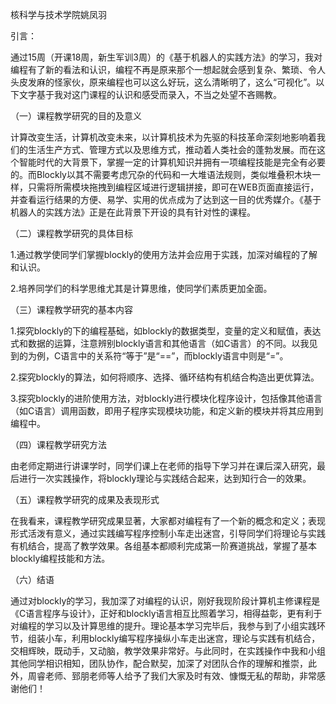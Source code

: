 核科学与技术学院姚凤羽

引言：

通过15周（开课18周，新生军训3周）的《基于机器人的实践方法》的学习，我对编程有了新的看法和认识，编程不再是原来那个一想起就会感到复杂、繁琐、令人头皮发麻的怪家伙，原来编程也可以这么好玩，这么清晰明了，这么“可视化”。以下文字基于我对这门课程的认识和感受而录入，不当之处望不吝赐教。



（一）课程教学研究的目的及意义

计算改变生活，计算机改变未来，以计算机技术为先驱的科技革命深刻地影响着我们的生活生产方式、管理方式以及思维方式，推动着人类社会的蓬勃发展。而在这个智能时代的大背景下，掌握一定的计算机知识并拥有一项编程技能是完全有必要的。而Blockly以其不需要考虑冗杂的代码和一大堆语法规则，类似堆叠积木块一样，只需将所需模块拖拽到编程区域进行逻辑拼接，即可在WEB页面直接运行，并查看运行结果的方便、易学、实用的优点成为了达到这一目的优秀媒介。《基于机器人的实践方法》正是在此背景下开设的具有针对性的课程。

（二）课程教学研究的具体目标

1.通过教学使同学们掌握blockly的使用方法并会应用于实践，加深对编程的了解和认识。

2.培养同学们的科学思维尤其是计算思维，使同学们素质更加全面。

（三）课程教学研究的基本内容

1.探究blockly的下的编程基础，如blockly的数据类型，变量的定义和赋值，表达式和数据的运算，注意辨别blockly语言和其他语言（如C语言）的不同。以我见到的为例，C语言中的关系符“等于”是“==”，而blockly语言中则是“=”。

2.探究blockly的算法，如何将顺序、选择、循环结构有机结合构造出更优算法。

3.探究blockly的进阶使用方法，对blockly进行模块化程序设计，包括像其他语言（如C语言）调用函数，即用子程序实现模块功能，和定义新的模块并将其应用到编程中。

（四）课程教学研究方法

由老师定期进行讲课学时，同学们课上在老师的指导下学习并在课后深入研究，最后进行一次实践操作，将blockly理论与实践结合起来，达到知行合一的效果。

（五）课程教学研究的成果及表现形式

在我看来，课程教学研究成果显著，大家都对编程有了一个新的概念和定义；表现形式活泼有意义，通过实践编写程序控制小车走出迷宫，引导同学们将理论与实践有机结合，提高了教学效果。各组基本都顺利完成第一阶赛道挑战，掌握了基本blockly编程技能和方法。

（六）结语

通过对blockly的学习，我加深了对编程的认识，刚好我现阶段计算机主修课程是《C语言程序与设计》，正好和blockly语言相互比照着学习，相得益彰，更有利于对编程的学习以及计算思维的提升。理论基本学习完毕后，我参与到了小组实践环节，组装小车，利用blockly编写程序操纵小车走出迷宫，理论与实践有机结合，交相辉映，既动手，又动脑，教学效果非常好。与此同时，在实践操作中我和小组其他同学相识相知，团队协作，配合默契，加深了对团队合作的理解和推崇，此外，周睿老师、郅朋老师等人给予了我们大家及时有效、慷慨无私的帮助，非常感谢他们！



